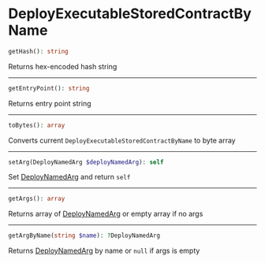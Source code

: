 # DeployExecutableStoredContractByName

```php
getHash(): string
```
Returns hex-encoded hash string

---
```php
getEntryPoint(): string
```
Returns entry point string

---
```php
toBytes(): array
```
Converts current `DeployExecutableStoredContractByName` to byte array

---
```php
setArg(DeployNamedArg $deployNamedArg): self
```
Set [DeployNamedArg](DeployNamedArg.md) and return `self`

---
```php
getArgs(): array
```
Returns array of [DeployNamedArg](DeployNamedArg.md) or empty array if no args

---
```php
getArgByName(string $name): ?DeployNamedArg
```
Returns [DeployNamedArg](DeployNamedArg.md) by name or `null` if args is empty
